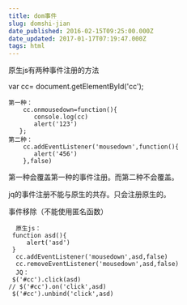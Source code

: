 ```yaml
---
title: dom事件
slug: domshi-jian
date_published: 2016-02-15T09:25:00.000Z
date_updated: 2017-01-17T07:19:47.000Z
tags: html
---
```


原生js有两种事件注册的方法

var cc=   document.getElementById('cc');

    第一种：
        cc.onmousedown=function(){
           console.log(cc)
           alert('123')
       };
    第二种：
        cc.addEventListener('mousedown',function(){
           alert('456')
        },false)
    

第一种会覆盖第一种的事件注册。而第二种不会覆盖。

jq的事件注册不能与原生的共存。只会注册原生的。

事件移除（不能使用匿名函数）

      原生js：
     function asd(){     
         alert('asd')
     }
      cc.addEventListener('mousedown',asd,false)
      cc.removeEventListener('mousedown',asd,false)
      JQ：
     $('#cc').click(asd)
    // $('#cc').on('click',asd)
     $('#cc').unbind('click',asd)
    
